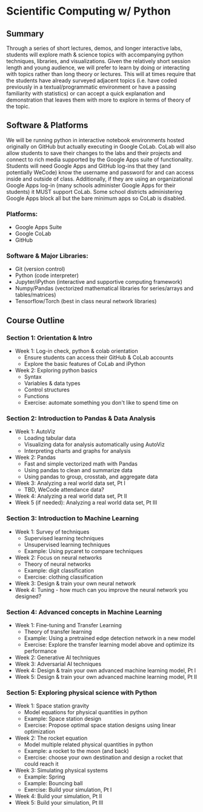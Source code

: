 # Scientific Computing w/ Python

## Summary
Through a series of short lectures, demos, and longer interactive labs, students will explore math & science topics with accompanying python techniques, libraries, and visualizations.
Given the relatively short session length and young audience, we will prefer to learn by doing or interacting with topics rather than long theory or lectures.
This will at times require that the students have already surveyed adjacent topics (i.e. have coded previously in a textual/programmatic environment or have a passing familiarity with statistics) or can accept a quick explanation and demonstration that leaves them with more to explore in terms of theory of the topic.

## Software & Platforms
We will be running python in interactive notebook environments hosted originally on GitHub but actually executing in Google CoLab. CoLab will also allow students to save their changes to the labs and their projects and connect to rich media supported by the Google Apps suite of functionality. Students will need Google Apps and GitHub log-ins that they (and potentially WeCode) know the username and password for and can access inside and outside of class. Additionally, if they are using an organizational Google Apps log-in (many schools administer Google Apps for their students) it MUST support CoLab. Some school districts administering Google Apps block all but the bare minimum apps so CoLab is disabled.

### Platforms:
- Google Apps Suite
- Google CoLab
- GitHub

### Software & Major Libraries:
- Git (version control)
- Python (code interpreter)
- Jupyter/iPython (interactive and supportive computing framework)
- Numpy/Pandas (vectorized mathematical libraries for series/arrays and tables/matrices)
- Tensorflow/Torch (best in class neural network libraries)

## Course Outline

### Section 1: Orientation & Intro
- Week 1: Log-in check, python & colab orientation
  - Ensure students can access their GitHub & CoLab accounts
  - Explore the basic features of CoLab and iPython
- Week 2: Exploring python basics
  - Syntax
  - Variables & data types
  - Control structures
  - Functions
  - Exercise: automate something you don't like to spend time on

### Section 2: Introduction to Pandas & Data Analysis
- Week 1: AutoViz
  - Loading tabular data
  - Visualizing data for analysis automatically using AutoViz
  - Interpreting charts and graphs for analysis
- Week 2: Pandas
  - Fast and simple vectorized math with Pandas
  - Using pandas to clean and summarize data
  - Using pandas to group, crosstab, and aggregate data
- Week 3: Analyzing a real world data set, Pt I
  - TBD, WeCode attendance data?
- Week 4: Analyzing a real world data set, Pt II
- Week 5 (if needed): Analyzing a real world data set, Pt III

### Section 3: Introduction to Machine Learning
- Week 1: Survey of techniques
  - Supervised learning techniques
  - Unsupervised learning techniques
  - Example: Using pycaret to compare techniques
- Week 2: Focus on neural networks
  - Theory of neural networks
  - Example: digit classification
  - Exercise: clothing classification
- Week 3: Design & train your own neural network
- Week 4: Tuning - how much can you improve the neural network you designed?

### Section 4: Advanced concepts in Machine Learning
- Week 1: Fine-tuning and Transfer Learning
  - Theory of transfer learning
  - Example: Using a pretrained edge detection network in a new model
  - Exercise: Explore the transfer learning model above and optimize its performance
- Week 2: Generative AI techniques
- Week 3: Adversarial AI techniques
- Week 4: Design & train your own advanced machine learning model, Pt I
- Week 5: Design & train your own advanced machine learning model, Pt II

### Section 5: Exploring physical science with Python
- Week 1: Space station gravity
  - Model equations for physical quantities in python
  - Example: Space station design
  - Exercise: Propose optimal space station designs using linear optimization
- Week 2: The rocket equation
  - Model multiple related physical quantities in python
  - Example: a rocket to the moon (and back)
  - Exercise: choose your own destination and design a rocket that could reach it
- Week 3: Simulating physical systems
  - Example: Spring
  - Example: Bouncing ball
  - Exercise: Build your simulation, Pt I
- Week 4: Build your simulation, Pt II
- Week 5: Build your simulation, Pt III
